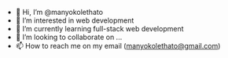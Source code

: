- 👋 Hi, I’m @manyokolethato
- 👀 I’m interested in web development
- 🌱 I’m currently learning full-stack web development
- 💞️ I’m looking to collaborate on ...
- 📫 How to reach me on my email (manyokolethato@gmail.com)

<!---
manyokolethato/manyokolethato is a ✨ special ✨ repository because its `README.md` (this file) appears on your GitHub profile.
You can click the Preview link to take a look at your changes.
--->
